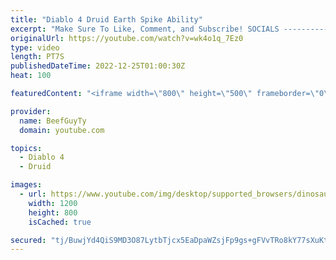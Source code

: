 ```yaml
---
title: "Diablo 4 Druid Earth Spike Ability"
excerpt: "Make Sure To Like, Comment, and Subscribe! SOCIALS ---------------------------------------------- Join Our ..."
originalUrl: https://youtube.com/watch?v=wk4o1q_7Ez0
type: video
length: PT7S
publishedDateTime: 2022-12-25T01:00:30Z
heat: 100

featuredContent: "<iframe width=\"800\" height=\"500\" frameborder=\"0\" src=\"https://www.youtube.com/embed/wk4o1q_7Ez0\" allow=\"accelerometer; autoplay; encrypted-media; gyroscope; picture-in-picture\" allowfullscreen></iframe>"

provider:
  name: BeefGuyTy
  domain: youtube.com

topics:
  - Diablo 4
  - Druid

images:
  - url: https://www.youtube.com/img/desktop/supported_browsers/dinosaur.png
    width: 1200
    height: 800
    isCached: true

secured: "tj/BuwjYd4QiS9MD3O87LytbTjcx5EaDpaWZsjFp9gs+gFVvTRo8kY77sXuKtdouj/uQcxhMuid7zvCk7d+jYGcYZTn/w8mvpT65sm+avmDFY2tsmZ5MZStDNgNAgIVG8WRINYleN25TJr8ZSXVl89Wb7et8r9XLpy9wj5QNHxr07vFh+n3+msaZoJ2c6/+Vl/G7XifEdgUrfb6183yuNs/g4tfw+UlypepCvyXqElW/1Gvl/bP3uvc7DvyRu5X7xMmP9TfXLwVOgQE1bYqc+giCru5a07O49n6VehFPIV+XW5QsLuPH4/KLvO/YUzXzqcCvRwCiCLEFQTlJkZ5pjsWZB19YVUOpFsmW/iG5Km81T7C68hHDjr48NkoOsPNMqiD/Yu2Y0s71XqQSKNpGdCFEpUPlB7mneTvRL80a1Rs=;Y8T9X1tofKTsemZ5UOcEMg=="
---
```


